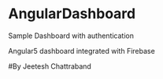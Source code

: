# AngularDashboard

Sample Dashboard with authentication

Angular5 dashboard integrated with Firebase

#By Jeetesh Chattraband